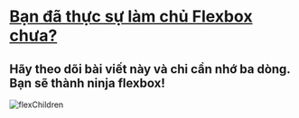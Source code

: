 # [Bạn đã thực sự làm chủ Flexbox chưa?](https://xuanphao19.github.io/practice_flexbox)
## Hãy theo dõi bài viết này và chỉ cần nhớ ba dòng. Bạn sẽ thành ninja flexbox!
![flexChildren](https://user-images.githubusercontent.com/83102917/225339324-365111cd-50ce-4658-bb26-d2ff414c4936.png)

